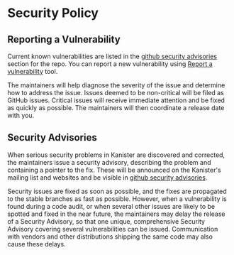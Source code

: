 # Security Policy

## Reporting a Vulnerability

Current known vulnerabilities are listed in the
[github security advisories](https://github.com/kanisterio/kanister/security/advisories) section for the repo.
You can report a new vulnerability using
[Report a vulnerability](https://github.com/kanisterio/kanister/security/advisories/new) tool.

The maintainers will help diagnose the severity of the issue and determine how
to address the issue. Issues deemed to be non-critical will be filed as GitHub
issues. Critical issues will receive immediate attention and be fixed as quickly
as possible. The maintainers will then coordinate a release date with you.

## Security Advisories

When serious security problems in Kanister are discovered and corrected, the
maintainers issue a security advisory, describing the problem and containing a
pointer to the fix. These will be announced on the Kanister's mailing list and
websites and be visible in [github security advisories](https://github.com/kanisterio/kanister/security/advisories).

Security issues are fixed as soon as possible, and the fixes are propagated to
the stable branches as fast as possible. However, when a vulnerability is found
during a code audit, or when several other issues are likely to be spotted and
fixed in the near future, the maintainers may delay the release of a Security
Advisory, so that one unique, comprehensive Security Advisory covering several
vulnerabilities can be issued. Communication with vendors and other
distributions shipping the same code may also cause these delays.
